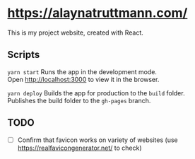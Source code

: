 # https://alaynatruttmann.com/

This is my project website, created with React.

## Scripts

`yarn start`
Runs the app in the development mode.\
Open [http://localhost:3000](http://localhost:3000) to view it in the browser.

`yarn deploy`
Builds the app for production to the `build` folder.\
Publishes the build folder to the `gh-pages` branch.

## TODO

- [ ] Confirm that favicon works on variety of websites (use https://realfavicongenerator.net/ to check)
